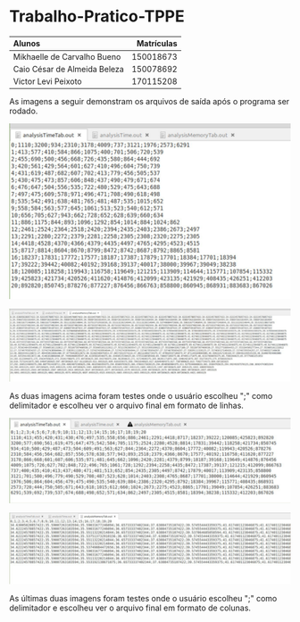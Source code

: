 # Trabalho-Pratico-TPPE

|Alunos | Matrículas|
|:---|----:|
|Mikhaelle de Carvalho Bueno | 150018673|
|Caio César de Almeida Beleza | 150078692|
|Victor Levi Peixoto | 170115208|


As imagens a seguir demonstram os arquivos de saída após o programa ser rodado.

![Time Linha](analysisTimeLinha.jpg)

![Memory Linha](analysisMemoryLinha.jpg)

As duas imagens acima foram testes onde o usuário escolheu ";" como delimitador e escolheu ver o arquivo final em formato de linhas.


![Time Coluna](analysisTimeColuna.jpg)

![Memory Coluna](analysisMemoryColuna.jpg)

As últimas duas imagens foram testes onde o usuário escolheu ";" como delimitador e escolheu ver o arquivo final em formato de colunas.
